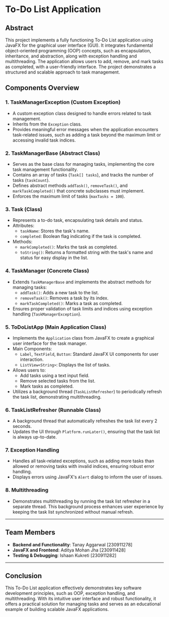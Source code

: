 # To-Do List Application

## Abstract

This project implements a fully functioning To-Do List application using JavaFX for the graphical user interface (GUI). It integrates fundamental object-oriented programming (OOP) concepts, such as encapsulation, inheritance, and abstraction, along with exception handling and multithreading. The application allows users to add, remove, and mark tasks as completed, with a user-friendly interface. The project demonstrates a structured and scalable approach to task management.

## Components Overview

### 1. **TaskManagerException (Custom Exception)**
   - A custom exception class designed to handle errors related to task management.
   - Inherits from the `Exception` class.
   - Provides meaningful error messages when the application encounters task-related issues, such as adding a task beyond the maximum limit or accessing invalid task indices.

### 2. **TaskManagerBase (Abstract Class)**
   - Serves as the base class for managing tasks, implementing the core task management functionality.
   - Contains an array of tasks (`Task[] tasks`), and tracks the number of tasks (`taskCount`).
   - Defines abstract methods `addTask()`, `removeTask()`, and `markTaskCompleted()` that concrete subclasses must implement.
   - Enforces the maximum limit of tasks (`maxTasks = 100`).

### 3. **Task (Class)**
   - Represents a to-do task, encapsulating task details and status.
   - Attributes:
     - `taskName`: Stores the task's name.
     - `completed`: Boolean flag indicating if the task is completed.
   - Methods:
     - `markCompleted()`: Marks the task as completed.
     - `toString()`: Returns a formatted string with the task's name and status for easy display in the list.

### 4. **TaskManager (Concrete Class)**
   - Extends `TaskManagerBase` and implements the abstract methods for managing tasks:
     - `addTask()`: Adds a new task to the list.
     - `removeTask()`: Removes a task by its index.
     - `markTaskCompleted()`: Marks a task as completed.
   - Ensures proper validation of task limits and indices using exception handling (`TaskManagerException`).

### 5. **ToDoListApp (Main Application Class)**
   - Implements the `Application` class from JavaFX to create a graphical user interface for the task manager.
   - Main Components:
     - `Label`, `TextField`, `Button`: Standard JavaFX UI components for user interaction.
     - `ListView<String>`: Displays the list of tasks.
   - Allows users to:
     - Add tasks using a text input field.
     - Remove selected tasks from the list.
     - Mark tasks as completed.
   - Utilizes a background thread (`TaskListRefresher`) to periodically refresh the task list, demonstrating multithreading.

### 6. **TaskListRefresher (Runnable Class)**
   - A background thread that automatically refreshes the task list every 2 seconds.
   - Updates the UI through `Platform.runLater()`, ensuring that the task list is always up-to-date.
   
### 7. **Exception Handling**
   - Handles all task-related exceptions, such as adding more tasks than allowed or removing tasks with invalid indices, ensuring robust error handling.
   - Displays errors using JavaFX's `Alert` dialog to inform the user of issues.

### 8. **Multithreading**
   - Demonstrates multithreading by running the task list refresher in a separate thread. This background process enhances user experience by keeping the task list synchronized without manual refresh.

---

## Team Members
- **Backend and Functionality**: Tanay Aggarwal [230911278]
- **JavaFX and Frontend**: Aditya Mohan Jha [230911428]
- **Testing & Debugging**: Ishaan Kukreti [230911282]

---

## Conclusion

This To-Do List application effectively demonstrates key software development principles, such as OOP, exception handling, and multithreading. With its intuitive user interface and robust functionality, it offers a practical solution for managing tasks and serves as an educational example of building scalable JavaFX applications.

